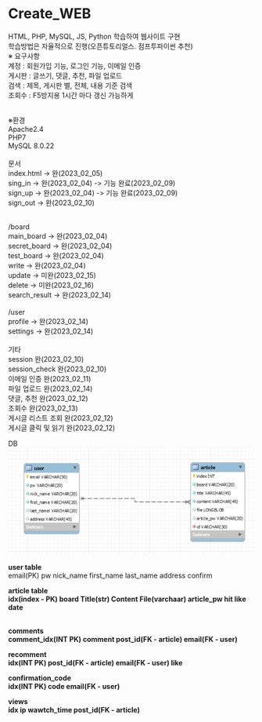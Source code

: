 # Create_WEB

HTML, PHP, MySQL, JS, Python 학습하여 웹사이트 구현<br/>
학습방법은 자율적으로 진행(오픈튜토리얼스. 점프투파이썬 추천)<br/>
※ 요구사항<br/>
  계정 : 회원가입 기능,   로그인 기능,  이메일 인증 <br/>
  게시판 : 글쓰기, 댓글, 추천, 파일 업로드<br/>
  검색 : 제목, 게시판 별, 전체, 내용 기준 검색<br/>
  조회수 : F5방지용 1시간 마다 갱신 가능하게<br/><br/>

※환경<br/>
Apache2.4<br/>
PHP7<br/>
MySQL 8.0.22<br/>
<br/>
문서<br/>
index.html -> 완(2023_02_05)<br/>
sing_in    -> 완(2023_02_04) -> 기능 완료(2023_02_09)<br/>
sign_up    -> 완(2023_02_04) -> 기능 완료(2023_02_09)<br/>
sign_out   -> 완(2023_02_10)<br/><br/>

/board<br/>
main_board    -> 완(2023_02_04)<br/>
secret_board  -> 완(2023_02_04)<br/>
test_board    -> 완(2023_02_04)<br/>
write         -> 완(2023_02_04)<br/>
update        -> 미완(2023_02_15)<br/>
delete        -> 미완(2023_02_16)<br/>
search_result -> 완(2023_02_14)<br/><br/>
/user<br/>
profile       -> 완(2023_02_14)<br/>
settings      -> 완(2023_02_14)<br/>
<br/>
기타<br/>
session 완(2023_02_10)<br/>
session_check 완(2023_02_10)<br/>
이메일 인증 완(2023_02_11)<br/>
파일 업로드 완(2023_02_14)<br/>
댓글, 추천 완(2023_02_12)<br/>
조회수 완(2023_02_13)<br/>
게시글 리스트 조회 완(2023_02_12)<br/>
게시글 클릭 및 읽기 완(2023_02_12)<br/>


DB<br/>
<img src=image/1.png>

<b>user table</b><br/>
email(PK) pw nick_name first_name last_name address confirm<br/>

<b>article table<br/>
idx(index - PK) board Title(str) Content File(varchaar) article_pw hit like date<br/><br/>

<b>comments</b><br/>
comment_idx(INT PK) comment post_id(FK - article) email(FK - user)

<b>recomment</b><br/>
idx(INT PK) post_id(FK - article) email(FK - user) like

<b>confirmation_code</b><br/>
idx(INT PK) code email(FK - user)

<b>views</b><br/>
idx ip wawtch_time post_id(FK - article)  

<!--대용량 데이터 업로드 https://anotherspringfield.tistory.com/100-->


